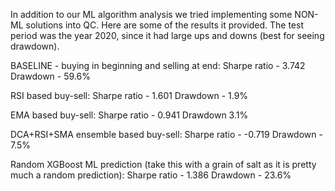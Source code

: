 In addition to our ML algorithm analysis we tried implementing some NON-ML solutions into QC.
Here are some of the results it provided. The test period was the year 2020, since it had large ups and downs (best for seeing drawdown).

BASELINE - buying in beginning and selling at end:
Sharpe ratio - 3.742
Drawdown - 59.6%

RSI based buy-sell:
Sharpe ratio - 1.601
Drawdown - 1.9%

EMA based buy-sell:
Sharpe ratio - 0.941
Drawdown 3.1%

DCA+RSI+SMA ensemble based buy-sell:
Sharpe ratio - -0.719
Drawdown - 7.5%

Random XGBoost ML prediction (take this with a grain of salt as it is pretty much a random prediction):
Sharpe ratio - 1.386
Drawdown - 23.6%

